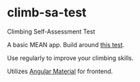 # climb-sa-test

Climbing Self-Assessment Test

A basic MEAN app. Build around [this test](http://www.edenrockclimbing.com/blog/posts/climbing-performance-self-assessment-test).

Use regularly to improve your climbing skills.

Utilizes [Angular Material](https://material.angularjs.org) for frontend.
